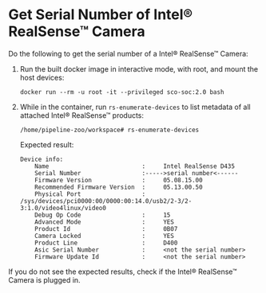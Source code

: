 # Get Serial Number of Intel® RealSense™ Camera

Do the following to get the serial number of a Intel® RealSense™ Camera:

1. Run the built docker image in interactive mode, with root, and mount the host devices:

    ```
    docker run --rm -u root -it --privileged sco-soc:2.0 bash
    ```

2. While in the container, run `rs-enumerate-devices` to list metadata of all attached Intel® RealSense™ products:

    ```
    /home/pipeline-zoo/workspace# rs-enumerate-devices
    ```
    
    Expected result:
    ```
    Device info: 
        Name                          :     Intel RealSense D435
        Serial Number                 :----->serial number<------
        Firmware Version              :     05.08.15.00
        Recommended Firmware Version  :     05.13.00.50
        Physical Port                 :     /sys/devices/pci0000:00/0000:00:14.0/usb2/2-3/2-3:1.0/video4linux/video0
        Debug Op Code                 :     15
        Advanced Mode                 :     YES
        Product Id                    :     0B07
        Camera Locked                 :     YES
        Product Line                  :     D400
        Asic Serial Number            :     <not the serial number>
        Firmware Update Id            :     <not the serial number>
    ```

If you do not see the expected results, check if the Intel® RealSense™ Camera is plugged in.
